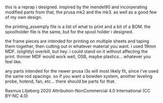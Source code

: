 this is a reprap i designed.
inspired by the mendel90 and incorperating modified parts from that, the prusa mk2 and the mk3.
as well as a good few of my own design.

the printing_assemply file is a list of what to print and a bit of a BOM.
the spoolholder file is the same, but for the spool holder i designed.

the frame pieces are intended for printing on multiple sheets and taping them together, 
then cutting out in whatever material you want. i used 19mm MDF. 
(slightly) overkill, but hey. i could stand on it without affecting the print.
thinner MDF would work well, OSB, maybe plastics... whatever you feel like.

any parts intended for the newer prusa i3s will most likely fit, since i've used the same rod spacings.
so if you want a bowden system, another leveling probe, hotend, fan, etc... there should be parts for that.

Rasmus Liljeberg 2020
Attribution-NonCommercial 4.0 International (CC BY-NC 4.0)